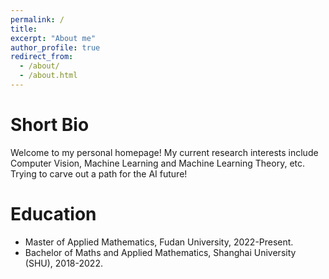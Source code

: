 ```yaml
---
permalink: /
title:
excerpt: "About me"
author_profile: true
redirect_from: 
  - /about/
  - /about.html
---
```


# Short Bio
Welcome to my personal homepage! My current research interests include Computer Vision, Machine Learning and Machine Learning Theory, etc. \
Trying to carve out a path for the AI future!


# Education
- Master of Applied Mathematics, Fudan University, 2022-Present.
- Bachelor of Maths and Applied Mathematics, Shanghai University (SHU), 2018-2022.
